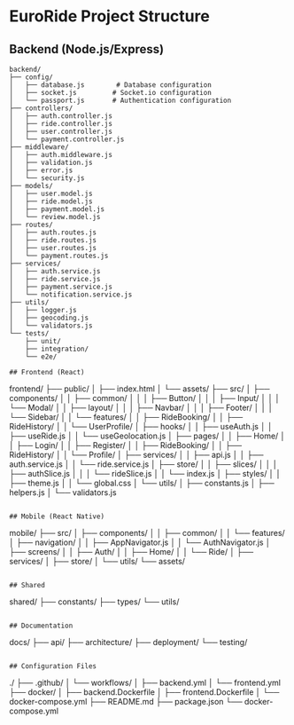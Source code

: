 # EuroRide Project Structure

## Backend (Node.js/Express)
```
backend/
├── config/
│   ├── database.js        # Database configuration
│   ├── socket.js         # Socket.io configuration
│   └── passport.js       # Authentication configuration
├── controllers/
│   ├── auth.controller.js
│   ├── ride.controller.js
│   ├── user.controller.js
│   └── payment.controller.js
├── middleware/
│   ├── auth.middleware.js
│   ├── validation.js
│   ├── error.js
│   └── security.js
├── models/
│   ├── user.model.js
│   ├── ride.model.js
│   ├── payment.model.js
│   └── review.model.js
├── routes/
│   ├── auth.routes.js
│   ├── ride.routes.js
│   ├── user.routes.js
│   └── payment.routes.js
├── services/
│   ├── auth.service.js
│   ├── ride.service.js
│   ├── payment.service.js
│   └── notification.service.js
├── utils/
│   ├── logger.js
│   ├── geocoding.js
│   └── validators.js
└── tests/
    ├── unit/
    ├── integration/
    └── e2e/

## Frontend (React)
```
frontend/
├── public/
│   ├── index.html
│   └── assets/
├── src/
│   ├── components/
│   │   ├── common/
│   │   │   ├── Button/
│   │   │   ├── Input/
│   │   │   └── Modal/
│   │   ├── layout/
│   │   │   ├── Navbar/
│   │   │   ├── Footer/
│   │   │   └── Sidebar/
│   │   └── features/
│   │       ├── RideBooking/
│   │       ├── RideHistory/
│   │       └── UserProfile/
│   ├── hooks/
│   │   ├── useAuth.js
│   │   ├── useRide.js
│   │   └── useGeolocation.js
│   ├── pages/
│   │   ├── Home/
│   │   ├── Login/
│   │   ├── Register/
│   │   ├── RideBooking/
│   │   ├── RideHistory/
│   │   └── Profile/
│   ├── services/
│   │   ├── api.js
│   │   ├── auth.service.js
│   │   └── ride.service.js
│   ├── store/
│   │   ├── slices/
│   │   │   ├── authSlice.js
│   │   │   └── rideSlice.js
│   │   └── index.js
│   ├── styles/
│   │   ├── theme.js
│   │   └── global.css
│   └── utils/
│       ├── constants.js
│       ├── helpers.js
│       └── validators.js
```

## Mobile (React Native)
```
mobile/
├── src/
│   ├── components/
│   │   ├── common/
│   │   └── features/
│   ├── navigation/
│   │   ├── AppNavigator.js
│   │   └── AuthNavigator.js
│   ├── screens/
│   │   ├── Auth/
│   │   ├── Home/
│   │   └── Ride/
│   ├── services/
│   ├── store/
│   └── utils/
└── assets/
```

## Shared
```
shared/
├── constants/
├── types/
└── utils/
```

## Documentation
```
docs/
├── api/
├── architecture/
├── deployment/
└── testing/
```

## Configuration Files
```
./
├── .github/
│   └── workflows/
│       ├── backend.yml
│       └── frontend.yml
├── docker/
│   ├── backend.Dockerfile
│   ├── frontend.Dockerfile
│   └── docker-compose.yml
├── README.md
├── package.json
└── docker-compose.yml
```
